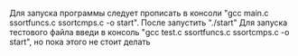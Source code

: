 Для запуска программы следует прописать в консоли "gcc main.c ssortfuncs.c ssortcmps.c -o start".
После запустить "./start"
Для запуска тестового файла введи в консоль "gcc test.c ssortfuncs.c ssortcmps.c -o start", но пока этого не стоит делать
